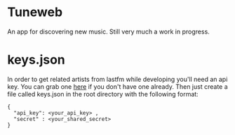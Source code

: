 Tuneweb
=======
An app for discovering new music. Still very much a work in progress.


keys.json
=========
In order to get related artists from lastfm while developing you'll need an api key. 
You can grab one [here](http://www.last.fm/api/account/create) if you don't have one already.
Then just create a file called keys.json in the root directory with the following format:

```
{
  "api_key": <your_api_key> ,  
  "secret" : <your_shared_secret>
}
```
